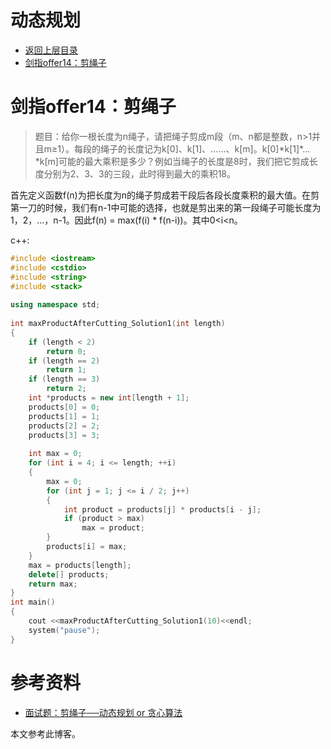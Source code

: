 # 动态规划

* [返回上层目录](../jianzhi-offer.md)
* [剑指offer14：剪绳子](#剑指offer14：剪绳子)



# 剑指offer14：剪绳子

> 题目：给你一根长度为n绳子，请把绳子剪成m段（m、n都是整数，n>1并且m≥1）。每段的绳子的长度记为k[0]、k[1]、……、k[m]。k[0]\*k[1]\*…\*k[m]可能的最大乘积是多少？例如当绳子的长度是8时，我们把它剪成长度分别为2、3、3的三段，此时得到最大的乘积18。

首先定义函数f(n)为把长度为n的绳子剪成若干段后各段长度乘积的最大值。在剪第一刀的时候，我们有n-1中可能的选择，也就是剪出来的第一段绳子可能长度为1，2，...，n-1。因此f(n) = max(f(i) \* f(n-i))。其中0<i<n。

c++:

```c++
#include <iostream>
#include <cstdio>
#include <string>
#include <stack>
 
using namespace std;
 
int maxProductAfterCutting_Solution1(int length)
{
	if (length < 2)
		return 0;
	if (length == 2)
		return 1;
	if (length == 3)
		return 2;
	int *products = new int[length + 1];
	products[0] = 0;
	products[1] = 1;
	products[2] = 2;
	products[3] = 3;
 
	int max = 0;
	for (int i = 4; i <= length; ++i)
	{
		max = 0;
		for (int j = 1; j <= i / 2; j++)
		{
			int product = products[j] * products[i - j];
			if (product > max)
				max = product;
		}
		products[i] = max;
	}
	max = products[length];
	delete[] products;
	return max;
}
int main()
{
	cout <<maxProductAfterCutting_Solution1(10)<<endl;
	system("pause");
}
```



# 参考资料

* [面试题：剪绳子──动态规划 or 贪心算法](https://blog.csdn.net/sinat_36161667/article/details/80785142)

本文参考此博客。

